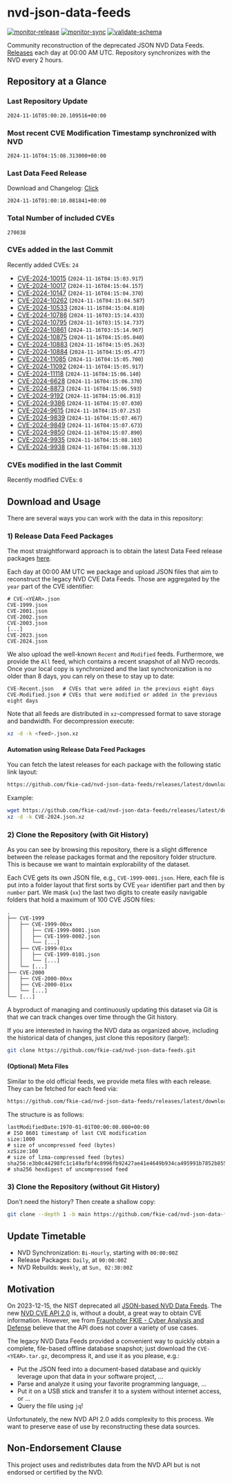 # nvd-json-data-feeds

[![monitor-release](https://github.com/fkie-cad/nvd-json-data-feeds/actions/workflows/monitor_release.yml/badge.svg)](https://github.com/fkie-cad/nvd-json-data-feeds/actions/workflows/monitor_release.yml)
[![monitor-sync](https://github.com/fkie-cad/nvd-json-data-feeds/actions/workflows/monitor_sync.yml/badge.svg)](https://github.com/fkie-cad/nvd-json-data-feeds/actions/workflows/monitor_sync.yml)
[![validate-schema](https://github.com/fkie-cad/nvd-json-data-feeds/actions/workflows/validate_schema.yml/badge.svg)](https://github.com/fkie-cad/nvd-json-data-feeds/actions/workflows/validate_schema.yml)

Community reconstruction of the deprecated JSON NVD Data Feeds.
[Releases](https://github.com/fkie-cad/nvd-json-data-feeds/releases/latest) each day at 00:00 AM UTC.
Repository synchronizes with the NVD every 2 hours.

## Repository at a Glance

### Last Repository Update

```plain
2024-11-16T05:00:20.109516+00:00
```

### Most recent CVE Modification Timestamp synchronized with NVD

```plain
2024-11-16T04:15:08.313000+00:00
```

### Last Data Feed Release

Download and Changelog: [Click](https://github.com/fkie-cad/nvd-json-data-feeds/releases/latest)

```plain
2024-11-16T01:00:10.081841+00:00
```

### Total Number of included CVEs

```plain
270038
```

### CVEs added in the last Commit

Recently added CVEs: `24`

- [CVE-2024-10015](CVE-2024/CVE-2024-100xx/CVE-2024-10015.json) (`2024-11-16T04:15:03.917`)
- [CVE-2024-10017](CVE-2024/CVE-2024-100xx/CVE-2024-10017.json) (`2024-11-16T04:15:04.157`)
- [CVE-2024-10147](CVE-2024/CVE-2024-101xx/CVE-2024-10147.json) (`2024-11-16T04:15:04.370`)
- [CVE-2024-10262](CVE-2024/CVE-2024-102xx/CVE-2024-10262.json) (`2024-11-16T04:15:04.587`)
- [CVE-2024-10533](CVE-2024/CVE-2024-105xx/CVE-2024-10533.json) (`2024-11-16T04:15:04.810`)
- [CVE-2024-10786](CVE-2024/CVE-2024-107xx/CVE-2024-10786.json) (`2024-11-16T03:15:14.433`)
- [CVE-2024-10795](CVE-2024/CVE-2024-107xx/CVE-2024-10795.json) (`2024-11-16T03:15:14.737`)
- [CVE-2024-10861](CVE-2024/CVE-2024-108xx/CVE-2024-10861.json) (`2024-11-16T03:15:14.967`)
- [CVE-2024-10875](CVE-2024/CVE-2024-108xx/CVE-2024-10875.json) (`2024-11-16T04:15:05.040`)
- [CVE-2024-10883](CVE-2024/CVE-2024-108xx/CVE-2024-10883.json) (`2024-11-16T04:15:05.263`)
- [CVE-2024-10884](CVE-2024/CVE-2024-108xx/CVE-2024-10884.json) (`2024-11-16T04:15:05.477`)
- [CVE-2024-11085](CVE-2024/CVE-2024-110xx/CVE-2024-11085.json) (`2024-11-16T04:15:05.700`)
- [CVE-2024-11092](CVE-2024/CVE-2024-110xx/CVE-2024-11092.json) (`2024-11-16T04:15:05.917`)
- [CVE-2024-11118](CVE-2024/CVE-2024-111xx/CVE-2024-11118.json) (`2024-11-16T04:15:06.140`)
- [CVE-2024-6628](CVE-2024/CVE-2024-66xx/CVE-2024-6628.json) (`2024-11-16T04:15:06.370`)
- [CVE-2024-8873](CVE-2024/CVE-2024-88xx/CVE-2024-8873.json) (`2024-11-16T04:15:06.593`)
- [CVE-2024-9192](CVE-2024/CVE-2024-91xx/CVE-2024-9192.json) (`2024-11-16T04:15:06.813`)
- [CVE-2024-9386](CVE-2024/CVE-2024-93xx/CVE-2024-9386.json) (`2024-11-16T04:15:07.030`)
- [CVE-2024-9615](CVE-2024/CVE-2024-96xx/CVE-2024-9615.json) (`2024-11-16T04:15:07.253`)
- [CVE-2024-9839](CVE-2024/CVE-2024-98xx/CVE-2024-9839.json) (`2024-11-16T04:15:07.467`)
- [CVE-2024-9849](CVE-2024/CVE-2024-98xx/CVE-2024-9849.json) (`2024-11-16T04:15:07.673`)
- [CVE-2024-9850](CVE-2024/CVE-2024-98xx/CVE-2024-9850.json) (`2024-11-16T04:15:07.890`)
- [CVE-2024-9935](CVE-2024/CVE-2024-99xx/CVE-2024-9935.json) (`2024-11-16T04:15:08.103`)
- [CVE-2024-9938](CVE-2024/CVE-2024-99xx/CVE-2024-9938.json) (`2024-11-16T04:15:08.313`)


### CVEs modified in the last Commit

Recently modified CVEs: `0`



## Download and Usage

There are several ways you can work with the data in this repository:

### 1) Release Data Feed Packages

The most straightforward approach is to obtain the latest Data Feed release packages [here](https://github.com/fkie-cad/nvd-json-data-feeds/releases/latest).

Each day at 00:00 AM UTC we package and upload JSON files that aim to reconstruct the legacy NVD CVE Data Feeds.
Those are aggregated by the `year` part of the CVE identifier:

```
# CVE-<YEAR>.json
CVE-1999.json
CVE-2001.json
CVE-2002.json
CVE-2003.json
[...]
CVE-2023.json
CVE-2024.json
```

We also upload the well-known `Recent` and `Modified` feeds.
Furthermore, we provide the `All` feed, which contains a recent snapshot of all NVD records.
Once your local copy is synchronized and the last synchronization is no older than 8 days, you can rely on these to stay up to date:

```plain
CVE-Recent.json   # CVEs that were added in the previous eight days
CVE-Modified.json # CVEs that were modified or added in the previous eight days
```

Note that all feeds are distributed in `xz`-compressed format to save storage and bandwidth.
For decompression execute:

```sh
xz -d -k <feed>.json.xz
```

#### Automation using Release Data Feed Packages

You can fetch the latest releases for each package with the following static link layout:

```sh
https://github.com/fkie-cad/nvd-json-data-feeds/releases/latest/download/CVE-<YEAR>.json.xz
```

Example:

```sh
wget https://github.com/fkie-cad/nvd-json-data-feeds/releases/latest/download/CVE-2024.json.xz
xz -d -k CVE-2024.json.xz
```

### 2) Clone the Repository (with Git History)

As you can see by browsing this repository, there is a slight difference between the release packages format and the repository folder structure.
This is because we want to maintain explorability of the dataset.

Each CVE gets its own JSON file, e.g., `CVE-1999-0001.json`.
Here, each file is put into a folder layout that first sorts by CVE `year` identifier part and then by `number` part.
We mask (`xx`) the last two digits to create easily navigable folders that hold a maximum of 100 CVE JSON files:

```plain
.
├── CVE-1999
│   ├── CVE-1999-00xx
│   │   ├── CVE-1999-0001.json
│   │   ├── CVE-1999-0002.json
│   │   └── [...]
│   ├── CVE-1999-01xx
│   │   ├── CVE-1999-0101.json
│   │   └── [...]
│   └── [...]
├── CVE-2000
│   ├── CVE-2000-00xx
│   ├── CVE-2000-01xx
│   └── [...]
└── [...]
```

A byproduct of managing and continuously updating this dataset via Git is that we can track changes over time through the Git history.

If you are interested in having the NVD data as organized above, including the historical data of changes, just clone this repository (large!):

```sh
git clone https://github.com/fkie-cad/nvd-json-data-feeds.git
```

#### (Optional) Meta Files

Similar to the old official feeds, we provide meta files with each release. They can be fetched for each feed via:

```sh
https://github.com/fkie-cad/nvd-json-data-feeds/releases/latest/download/CVE-<YEAR>.meta
```

The structure is as follows:

```plain
lastModifiedDate:1970-01-01T00:00:00.000+00:00                          # ISO 8601 timestamp of last CVE modification
size:1000                                                               # size of uncompressed feed (bytes)
xzSize:100                                                              # size of lzma-compressed feed (bytes)
sha256:e3b0c44298fc1c149afbf4c8996fb92427ae41e4649b934ca495991b7852b855 # sha256 hexdigest of uncompressed feed
```

### 3) Clone the Repository (without Git History)

Don't need the history? Then create a shallow copy:

```sh
git clone --depth 1 -b main https://github.com/fkie-cad/nvd-json-data-feeds.git
```


## Update Timetable

* NVD Synchronization: `Bi-Hourly`, starting with `00:00:00Z`
* Release Packages: `Daily`, at `00:00:00Z`
* NVD Rebuilds: `Weekly`, at `Sun, 02:30:00Z`


## Motivation

On 2023-12-15, the NIST deprecated all [JSON-based NVD Data Feeds](https://nvd.nist.gov/vuln/data-feeds#divRetirementBanner-1).
The new [NVD CVE API 2.0](https://nvd.nist.gov/developers/vulnerabilities) is, without a doubt, a great way to obtain CVE information.
However, we from [Fraunhofer FKIE - Cyber Analysis and Defense](https://www.fkie.fraunhofer.de/en/departments/cad.html) believe that the API does not cover a variety of use cases.

The legacy NVD Data Feeds provided a convenient way to quickly obtain a complete, file-based offline database snapshot; just download the `CVE-<YEAR>.tar.gz`, decompress it, and use it as you please, e.g.:

- Put the JSON feed into a document-based database and quickly leverage upon that data in your software project, ...
- Parse and analyze it using your favorite programming language, ...
- Put it on a USB stick and transfer it to a system without internet access, or ...
- Query the file using `jq`!

Unfortunately, the new NVD API 2.0 adds complexity to this process.
We want to preserve ease of use by reconstructing these data sources.

## Non-Endorsement Clause

This project uses and redistributes data from the NVD API but is not endorsed or certified by the NVD.